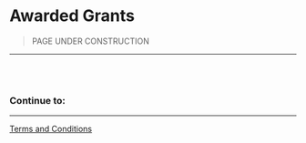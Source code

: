 # Awarded Grants

>PAGE UNDER CONSTRUCTION
---

<br/>

<!---






--->

</br>

### Continue to:
---
[Terms and Conditions](06-Terms-and-Conditions)